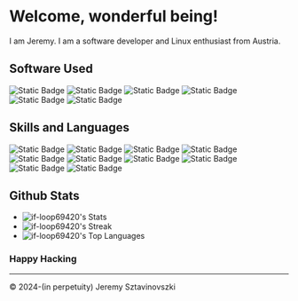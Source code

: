 # Welcome, wonderful being!

I am Jeremy. I am a software developer and Linux enthusiast from Austria.

## Software Used

![Static Badge](https://img.shields.io/badge/OS-NixOS-lightblue?logo=nixos&color=lightblue)
![Static Badge](https://img.shields.io/badge/Shell-Nushell-brightgreen?logo=nushell&color=brightgreen)
![Static Badge](https://img.shields.io/badge/Prompt-starship-violet?logo=starship&color=violet)
![Static Badge](https://img.shields.io/badge/DisplayServer-Wayland-Yellow?logo=wayland&color=yellow)
![Static Badge](https://img.shields.io/badge/Editor-Neovim-green?logo=neovim&color=green)
![Static Badge](https://img.shields.io/badge/Editor-Helix-pink?color=pink)

## Skills and Languages
![Static Badge](https://img.shields.io/badge/OS-Linux-white?logo=linux&color=white)
![Static Badge](https://img.shields.io/badge/TECH-ROS-white?logo=ros)
![Static Badge](https://img.shields.io/badge/TECH-Docker-blue?logo=docker&labelColor=lightblue&color=blue)
![Static Badge](https://img.shields.io/badge/LANG-Haskell-purple?logo=haskell&color=purple)
![Static Badge](https://img.shields.io/badge/LANG-Rust-red?logo=rust&color=red)
![Static Badge](https://img.shields.io/badge/LANG-TypeScript-blue?logo=typescript&color=blue)
![Static Badge](https://img.shields.io/badge/LANG-JavaScript-blue?logo=javascript&color=yellow)
![Static Badge](https://img.shields.io/badge/LANG-C-blue?logo=c&color=blue)
![Static Badge](https://img.shields.io/badge/LANG-C%2B%2B-blue?logo=cplusplus&color=blue)
![Static Badge](https://img.shields.io/badge/LANG-Elixir-violet?logo=elixir&color=violet)

## Github Stats
- ![if-loop69420's Stats](https://github-readme-stats.vercel.app/api?username=if-loop69420&theme=dracula&show_icons=true&hide_border=false&count_private=true)
- ![if-loop69420's Streak](https://github-readme-streak-stats.herokuapp.com/?user=if-loop69420&theme=dracula&hide_border=false)
- ![if-loop69420's Top Languages](https://github-readme-stats.vercel.app/api/top-langs/?username=if-loop69420&theme=dracula&show_icons=true&hide_border=false&layout=compact)

### Happy Hacking
***

© 2024-(in perpetuity) Jeremy Sztavinovszki
